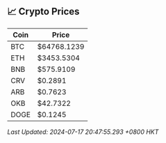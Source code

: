 ## 📈 Crypto Prices

| Coin | Price |
| ---- | ----- |
| BTC | $64768.1239 |
| ETH | $3453.5304 |
| BNB | $575.9109 |
| CRV | $0.2891 |
| ARB | $0.7623 |
| OKB | $42.7322 |
| DOGE | $0.1245 |

_Last Updated: 2024-07-17 20:47:55.293 +0800 HKT_